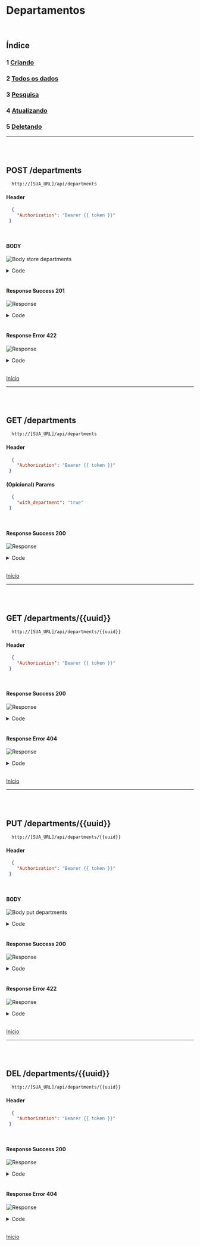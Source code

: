 # Departamentos

<br/>

## Índice
### 1 [Criando](#post-departments)
### 2 [Todos os dados](#get-departments)
### 3 [Pesquisa](#get-departmentsuuid)
### 4 [Atualizando](#put-departmentsuuid)
### 5 [Deletando](#del-departmentsuuid)

<hr>
<br/>
<br/>

## POST /departments

```
  http://[SUA_URL]/api/departments
```
#### Header

```json
  { 
    "Authorization": "Bearer {{ token }}"
 }
```

<br>

#### BODY

![Body store departments](/img/body_store_departments.png)

<details> 
  <summary>Code</summary>

```json
{
    "name":"Biologia"
}
```

</details>

<br/>

#### Response Success 201

![Response](/img/response_success_store_departments.png)

<details> 
  <summary>Code</summary>

```json
{
  "status": "Success",
  "message": "Department successfully created",
  "data": {
    "department": {
      "name": "Biologia",
      "uuid": "cd4306e9-fbd5-4a94-b054-ec98942d7871",
      "slug": "biologia",
      "updated_at": "2022-09-02T14:22:08.000000Z",
      "created_at": "2022-09-02T14:22:08.000000Z"
    }
  }
}
```

</details>

<br/>

#### Response Error 422

![Response](/img/response_error_store_departments.png)

<details> 
  <summary>Code</summary>

```json
{
  "message": "We need your [ NAME ] to continue!",
  "errors": {
    "name": [
      "We need your [ NAME ] to continue!"
    ]
  }
}
```

</details>

<br>

[Início](#departamentos)

<hr>
<br/>
<br/>

## GET /departments

```
  http://[SUA_URL]/api/departments
```
#### Header

```json
  { 
    "Authorization": "Bearer {{ token }}"
 }
```

#### (Opicional) Params

```json
  { 
    "with_department": "true"
 }
```

<br/>

#### Response Success 200

![Response](/img/response_success_departments.png)

<details> 
  <summary>Code</summary>

```json
{
  "status": "Success",
  "message": "All Departments Loaded!",
  "data": {
    "departments": [
      {
        "uuid": "34271383-0d87-4d99-b4c4-c9da7359209e",
        "slug": "departamento-de-cooperação-internacional-em-magia",
        "name": "Departamento de Cooperação Internacional em Magia",
        "created_at": "2022-09-02T14:10:52.000000Z",
        "updated_at": "2022-09-02T14:10:52.000000Z"
      },
      ...
    ]
}
```

</details>

<br/>

[Início](#departamentos)

<hr>
<br/>
<br/>


## GET /departments/{{uuid}}

```
  http://[SUA_URL]/api/departments/{{uuid}}
```
#### Header

```json
  { 
    "Authorization": "Bearer {{ token }}"
 }
```

<br/>

#### Response Success 200

![Response](/img/response_success_show_departments.png)

<details> 
  <summary>Code</summary>

```json
{
  "status": "Success",
  "message": "Department successfully found!",
  "data": {
    "department": {
      "uuid": "cd4306e9-fbd5-4a94-b054-ec98942d7871",
      "slug": "biologia",
      "name": "Biologia",
      "created_at": "2022-09-02T14:22:08.000000Z",
      "updated_at": "2022-09-02T14:22:08.000000Z"
    }
  }
}
```

</details>

<br/>

#### Response Error 404

![Response](/img/response_error_generic_404.png)

<details> 
  <summary>Code</summary>

```json
{
  "status": "Error",
  "message": "The searched resource does not exist",
  "data": null
}
```

</details>

<br>

[Início](#departamentos)

<hr>
<br/>
<br/>

## PUT /departments/{{uuid}}

```
  http://[SUA_URL]/api/departments/{{uuid}}
```
#### Header

```json
  { 
    "Authorization": "Bearer {{ token }}"
 }
```

<br/>

#### BODY

![Body put departments](/img/body_put_departments.png)

<details> 
  <summary>Code</summary>

```json
{
    "name":"Biologia"
}
```

</details>

<br/>

#### Response Success 200

![Response](/img/response_success_put_departments.png)

<details> 
  <summary>Code</summary>

```json
{
  "status": "Success",
  "message": "Department successfully updated",
  "data": {
    "department": {
      "uuid": "cd4306e9-fbd5-4a94-b054-ec98942d7871",
      "slug": "biologia",
      "name": "Biologia",
      "created_at": "2022-09-02T14:22:08.000000Z",
      "updated_at": "2022-09-02T14:22:08.000000Z"
    }
  }
}
```

</details>

<br/>

#### Response Error 422

![Response](/img/response_error_put_departments.png)

<details> 
  <summary>Code</summary>

```json
{
  "message": "We need your [ NAME ] to continue!",
  "errors": {
    "name": [
      "We need your [ NAME ] to continue!"
    ]
  }
}
```

</details>

<br>

[Início](#departamentos)

<hr>
<br/>
<br/>

## DEL /departments/{{uuid}}

```
  http://[SUA_URL]/api/departments/{{uuid}}
```
#### Header

```json
  { 
    "Authorization": "Bearer {{ token }}"
 }
```

<br/>

#### Response Success 200

![Response](/img/response_success_del_departments.png)

<details> 
  <summary>Code</summary>

```json
{
  "status": "Success",
  "message": "The department has been successfully removed!",
  "data": {
    "department": {
      "uuid": "cd4306e9-fbd5-4a94-b054-ec98942d7871",
      "slug": "biologia",
      "name": "Biologia",
      "created_at": "2022-09-02T14:22:08.000000Z",
      "updated_at": "2022-09-02T14:22:08.000000Z"
    }
  }
}
```

</details>

<br/>

#### Response Error 404

![Response](/img/response_error_generic_404.png)

<details> 
  <summary>Code</summary>

```json
{
  "status": "Error",
  "message": "Unable to perform deletion. The requested resource does not exist!",
  "data": null
}
```

</details>

<br>

[Início](#departamentos)
